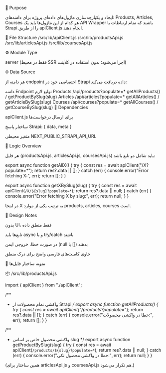 🎯 Purpose

ایجاد و یکپارچه‌سازی ماژول‌های داده‌ای پروژه برای دامنه‌های:
Products, Articles, Courses
هر کدام از این ماژول‌ها باید یک API Wrapper باشند که تمام ارتباطات با Strapi را از طریق apiClient.js انجام دهند.

📂 File Structure
/src/lib/apiClient.js
/src/lib/productsApi.js
/src/lib/articlesApi.js
/src/lib/coursesApi.js

⚙️ Module Type

server
(فقط در محیط SSR اجرا می‌شود؛ بدون استفاده در کلاینت)

🌐 Data Source

هر دامنه از endpoint اختصاصی خود در Strapi داده دریافت می‌کند:

دامنه	Endpoint	توابع لازم
Products	/api/products?populate=*	getAllProducts() / getProductBySlug(slug)
Articles	/api/articles?populate=*	getAllArticles() / getArticleBySlug(slug)
Courses	/api/courses?populate=*	getAllCourses() / getCourseBySlug(slug)
🧩 Dependencies

apiClient.js برای ارسال درخواست‌ها

ساختار پاسخ Strapi: { data, meta }

متغیر محیطی NEXT_PUBLIC_STRAPI_API_URL

🧠 Logic Overview

هر فایل (productsApi.js, articlesApi.js, coursesApi.js) باید شامل دو تابع باشد:

export async function getAllX() {
  try {
    const res = await apiClient("/X?populate=*");
    return res?.data || [];
  } catch (err) {
    console.error("Error fetching X:", err);
    return [];
  }
}

export async function getXBySlug(slug) {
  try {
    const res = await apiClient(`/X/${slug}?populate=*`);
    return res?.data || null;
  } catch (err) {
    console.error("Error fetching X by slug:", err);
    return null;
  }
}


در اینجا X به ترتیب یکی از موارد products, articles, courses است.

🎨 Design Notes

بدون UI، فقط منطق داده

تابع‌ها باید async و با try/catch باشند

در صورت خطا، خروجی ایمن (null یا []) بدهند

حاوی کامنت‌های فارسی واضح برای درک منطق

🧩 نمونه ساختار فایل‌ها

📦 /src/lib/productsApi.js

import { apiClient } from "./apiClient";

/**
 * واکشی تمام محصولات از Strapi
 */
export async function getAllProducts() {
  try {
    const res = await apiClient("/products?populate=*");
    return res?.data || [];
  } catch (err) {
    console.error("خطا در واکشی محصولات:", err);
    return [];
  }
}

/**
 * واکشی محصول خاص بر اساس slug
 */
export async function getProductBySlug(slug) {
  try {
    const res = await apiClient(`/products/${slug}?populate=*`);
    return res?.data || null;
  } catch (err) {
    console.error("خطا در واکشی محصول تکی:", err);
    return null;
  }
}


(همین ساختار برای articlesApi.js و coursesApi.js هم تکرار می‌شود.)





